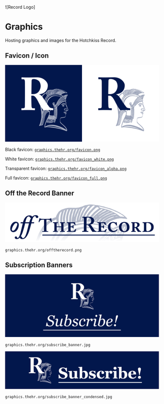 ![Record Logo]
# Graphics
Hosting graphics and images for the Hotchkiss Record.

## Favicon / Icon
<img src="docs/favicon.png" alt="Navy Background Square Icon" width="50%"/><img src="docs/favicon_white.png" alt="White Background Square Icon" width="50%"/>

Black favicon: [`graphics.thehr.org/favicon.png`](https://graphics.thehr.org/favicon.png)

White favicon: [`graphics.thehr.org/favicon_white.png`](https://graphics.thehr.org/favicon_white.png)

Transparent favicon: [`graphics.thehr.org/favicon_alpha.png`](https://graphics.thehr.org/favicon_alpha.png)

Full favicon: [`graphics.thehr.org/favicon_full.png`](https://graphics.thehr.org/favicon_full.png)

## Off the Record Banner
![Off the Record Banner](docs/offtherecord.png)

    graphics.thehr.org/offtherecord.png

## Subscription Banners
![Subscription Banner](docs/subscribe_banner.jpg)

    graphics.thehr.org/subscribe_banner.jpg

![Condensed Subscription Banner](docs/subscribe_banner_condensed.jpg)

    graphics.thehr.org/subscribe_banner_condensed.jpg
